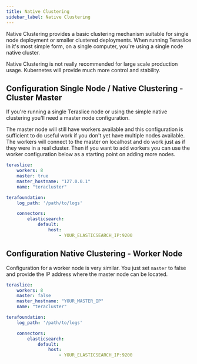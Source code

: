 ```yaml
---
title: Native Clustering
sidebar_label: Native Clustering
---
```


Native Clustering provides a basic clustering mechanism suitable for single node deployment or smaller clustered deployments. When running Teraslice in it's most simple form, on a single computer, you're using a single node native cluster.

Native Clustering is not really recommended for large scale production usage. Kubernetes will provide much more control and stability.

## Configuration Single Node / Native Clustering - Cluster Master

If you're running a single Teraslice node or using the simple native clustering you'll need a master node configuration.

The master node will still have workers available and this configuration is sufficient to do useful work if you don't yet have multiple nodes available. The workers will connect to the master on localhost and do work just as if they were in a real cluster. Then if you want to add workers you can use the worker configuration below as a starting point on adding more nodes.

```yaml
teraslice:
    workers: 8
    master: true
    master_hostname: "127.0.0.1"
    name: "teracluster"

terafoundation:
    log_path: '/path/to/logs'

    connectors:
        elasticsearch:
            default:
                host:
                    - YOUR_ELASTICSEARCH_IP:9200
```

## Configuration Native Clustering - Worker Node

Configuration for a worker node is very similar. You just set `master` to false and provide the IP address where the master node can be located.

```yaml
teraslice:
    workers: 8
    master: false
    master_hostname: "YOUR_MASTER_IP"
    name: "teracluster"

terafoundation:
    log_path: '/path/to/logs'

    connectors:
        elasticsearch:
            default:
                host:
                    - YOUR_ELASTICSEARCH_IP:9200
```

